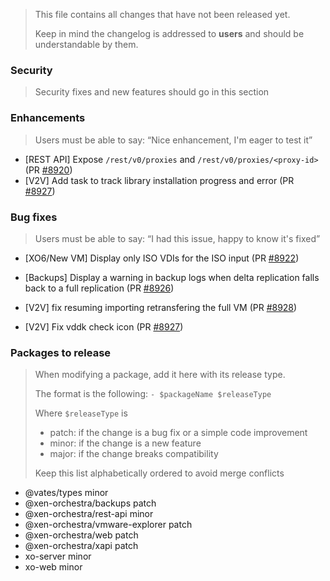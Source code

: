 > This file contains all changes that have not been released yet.
>
> Keep in mind the changelog is addressed to **users** and should be
> understandable by them.

### Security

> Security fixes and new features should go in this section

### Enhancements

> Users must be able to say: “Nice enhancement, I'm eager to test it”

- [REST API] Expose `/rest/v0/proxies` and `/rest/v0/proxies/<proxy-id>` (PR [#8920](https://github.com/vatesfr/xen-orchestra/pull/8920))
- [V2V] Add task to track library installation progress and error (PR [#8927](https://github.com/vatesfr/xen-orchestra/pull/8927))

### Bug fixes

> Users must be able to say: “I had this issue, happy to know it's fixed”

- [XO6/New VM] Display only ISO VDIs for the ISO input (PR [#8922](https://github.com/vatesfr/xen-orchestra/pull/8922))
- [Backups] Display a warning in backup logs when delta replication falls back to a full replication (PR [#8926](https://github.com/vatesfr/xen-orchestra/pull/8926))

- [V2V] fix resuming importing retransfering the full VM (PR [#8928](https://github.com/vatesfr/xen-orchestra/pull/8928))
- [V2V] Fix vddk check icon (PR [#8927](https://github.com/vatesfr/xen-orchestra/pull/8927))

### Packages to release

> When modifying a package, add it here with its release type.
>
> The format is the following: `- $packageName $releaseType`
>
> Where `$releaseType` is
>
> - patch: if the change is a bug fix or a simple code improvement
> - minor: if the change is a new feature
> - major: if the change breaks compatibility
>
> Keep this list alphabetically ordered to avoid merge conflicts

<!--packages-start-->

- @vates/types minor
- @xen-orchestra/backups patch
- @xen-orchestra/rest-api minor
- @xen-orchestra/vmware-explorer patch
- @xen-orchestra/web patch
- @xen-orchestra/xapi patch
- xo-server minor
- xo-web minor

<!--packages-end-->
